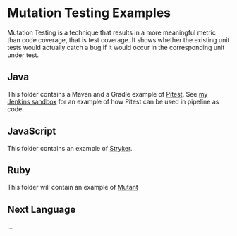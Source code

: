 # Mutation Testing Examples
Mutation Testing is a technique that results in a more meaningful metric than code coverage, that is test coverage. It shows whether the existing unit tests would actually catch a bug if it would occur in the corresponding unit under test.

## Java
This folder contains a Maven and a Gradle example of [Pitest](http://pitest.org). See [my Jenkins sandbox](https://github.com/daafith/jenkinsSandbox) for an example of how Pitest can be used in pipeline as code.

## JavaScript
This folder contains an example of [Stryker](https://stryker-mutator.io).

## Ruby
This folder will contain an example of [Mutant](https://github.com//mbj/mutant)

## Next Language
...
